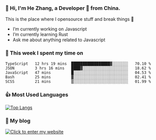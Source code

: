 ### 👋 Hi, I'm He Zhang, a Developer 🚀 from China.

This is the place where I opensource stuff and break things :rofl:

- I’m currently working on Javascript
- I’m currently learning Rust
- Ask me about anything related to Javascript

### 💪 This week I spent my time on 
<!--START_SECTION:waka-->
```text
TypeScript   12 hrs 19 mins  █████████████████▓░░░░░░░   70.10 % 
JSON         3 hrs 16 mins   ████▓░░░░░░░░░░░░░░░░░░░░   18.62 % 
JavaScript   47 mins         █░░░░░░░░░░░░░░░░░░░░░░░░   04.53 % 
Bash         25 mins         ▓░░░░░░░░░░░░░░░░░░░░░░░░   02.41 % 
SCSS         21 mins         ▒░░░░░░░░░░░░░░░░░░░░░░░░   01.99 % 
```
<!--END_SECTION:waka-->

### 👍 Most Used Languages
[![Top Langs](https://github-readme-stats.vercel.app/api/top-langs/?username=zhanghecool&layout=compact)](https://zhanghe.cool)

### 🌈 My blog 
[![Click to enter my website](https://cdn.jsdelivr.net/gh/zhanghecool/assets/images/gif/zhanghecools.gif)](https://zhanghe.cool)
